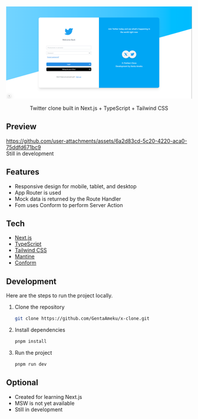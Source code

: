 ![](/.github/assets/presentation.png)

<p align="center">
  Twitter clone built in Next.js + TypeScript + Tailwind CSS
</p>

## Preview

https://github.com/user-attachments/assets/6a2d83cd-5c20-4220-aca0-75ddfd671bc9  
Still in development

## Features

- Responsive design for mobile, tablet, and desktop
- App Router is used
- Mock data is returned by the Route Handler
- Fom uses Conform to perform Server Action

## Tech

- [Next.js](https://nextjs.org)
- [TypeScript](https://www.typescriptlang.org)
- [Tailwind CSS](https://tailwindcss.com)
- [Mantine](https://mantine.dev/)
- [Conform](https://conform.guide/)

## Development

Here are the steps to run the project locally.

1. Clone the repository

   ```bash
   git clone https://github.com/GentaAmeku/x-clone.git
   ```

1. Install dependencies

   ```bash
   pnpm install
   ```

1. Run the project

    ```bash
    pnpm run dev
    ```

## Optional
- Created for learning Next.js
- MSW is not yet available
- Still in development
